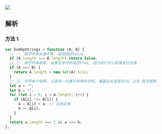 ![](https://output66.oss-cn-beijing.aliyuncs.com/img/20220222195022.png)

## 解析

### 方法 1

```js
var buddyStrings = function (A, B) {
  // 一. 两字符串长度不等, 直接返回false
  if (A.length !== B.length) return false;
  // 二. 两字符串相等, 有重复字符的返回true, 因为他们可以和重复的交换
  if (A === B) {
    return A.length > new Set(A).size;
  }
  // 三. 字符串不相等, 记录同一位置不相等的字符, 看最后长度是否为2 以及 是否相等
  let a = "";
  let b = "";
  for (let i = 0; i < A.length; i++) {
    if (A[i] !== B[i]) {
      a = A[i] + a; // 注意这里
      b += B[i];
    }
  }
  return a.length === 2 && a === b;
};
```
